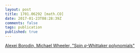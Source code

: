 ```yaml
---
layout: post
title: 1701.06292 [math.CO]
date: 2017-01-23T08:28:39Z
comments: false
tags: publication
published: true
---
```


[Alexei Borodin, Michael Wheeler, "Spin $q$-Whittaker polynomials"](http://arxiv.org/abs/1701.06292v1)
